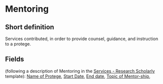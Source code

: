 # Mentoring
## Short definition
Services contributed, in order to provide counsel, guidance, and instruction to a protege.
## Fields
(following a description of Mentoring in the [Services - Research Scholarly](../Templates/Services%20-%20Research%20Scholarly.md) template):
[Name of Protege](../Object-Fields/Mentoring/Name%20of%20Protege.md),
[Start Date](../Object-Fields/Mentoring/Start%20Date.md),
[End date](../Object-Fields/Mentoring/End%20date.md),
[Topic of Mentor-ship](../Object-Fields/Mentoring/Topic%20of%20Mentor-ship.md),
